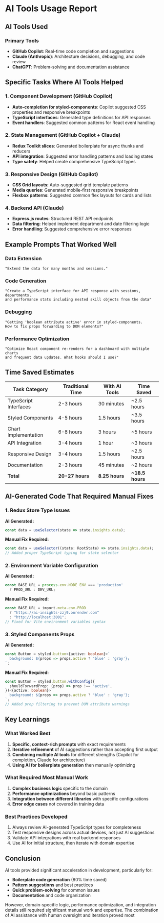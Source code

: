 # AI Tools Usage Report

## AI Tools Used

### Primary Tools
- **GitHub Copilot**: Real-time code completion and suggestions
- **Claude (Anthropic)**: Architecture decisions, debugging, and code review
- **ChatGPT**: Problem-solving and documentation assistance

## Specific Tasks Where AI Tools Helped

### 1. Component Development (GitHub Copilot)
- **Auto-completion for styled-components**: Copilot suggested CSS properties and responsive breakpoints
- **TypeScript interfaces**: Generated type definitions for API responses
- **Event handlers**: Suggested common patterns for React event handling

### 2. State Management (GitHub Copilot + Claude)
- **Redux Toolkit slices**: Generated boilerplate for async thunks and reducers
- **API integration**: Suggested error handling patterns and loading states
- **Type safety**: Helped create comprehensive TypeScript types

### 3. Responsive Design (GitHub Copilot)
- **CSS Grid layouts**: Auto-suggested grid template patterns
- **Media queries**: Generated mobile-first responsive breakpoints
- **Flexbox patterns**: Suggested common flex layouts for cards and lists

### 4. Backend API (Claude)
- **Express.js routes**: Structured REST API endpoints
- **Data filtering**: Helped implement department and date filtering logic
- **Error handling**: Suggested comprehensive error responses

## Example Prompts That Worked Well

### Data Extension
```
"Extend the data for many months and sessions."
```

### Code Generation
```
"Create a TypeScript interface for API response with sessions, departments, 
and performance stats including nested skill objects from the data"
```

### Debugging
```
"Getting 'boolean attribute active' error in styled-components. 
How to fix props forwarding to DOM elements?"
```

### Performance Optimization
```
"Optimize React component re-renders for a dashboard with multiple charts 
and frequent data updates. What hooks should I use?"
```

## Time Saved Estimates

| Task Category | Traditional Time | With AI Tools | Time Saved |
|---------------|-----------------|---------------|------------|
| TypeScript Interfaces | 2-3 hours | 30 minutes | ~2.5 hours |
| Styled Components | 4-5 hours | 1.5 hours | ~3.5 hours |
| Chart Implementation | 6-8 hours | 3 hours | ~5 hours |
| API Integration | 3-4 hours | 1 hour | ~3 hours |
| Responsive Design | 3-4 hours | 1.5 hours | ~2.5 hours |
| Documentation | 2-3 hours | 45 minutes | ~2 hours |
| **Total** | **20-27 hours** | **8.25 hours** | **~18.5 hours** |

## AI-Generated Code That Required Manual Fixes

### 1. Redux Store Type Issues
**AI Generated:**
```typescript
const data = useSelector(state => state.insights.data);
```

**Manual Fix Required:**
```typescript
const data = useSelector((state: RootState) => state.insights.data);
// Added proper TypeScript typing for state selector
```

### 2. Environment Variable Configuration
**AI Generated:**
```typescript
const BASE_URL = process.env.NODE_ENV === 'production' 
  ? PROD_URL : DEV_URL;
```

**Manual Fix Required:**
```typescript
const BASE_URL = import.meta.env.PROD 
  ? "https://ai-insights-zzj9.onrender.com" 
  : "http://localhost:3001";
// Fixed for Vite environment variables syntax
```

### 3. Styled Components Props
**AI Generated:**
```typescript
const Button = styled.button<{active: boolean}>`
  background: ${props => props.active ? 'blue' : 'gray'};
`;
```

**Manual Fix Required:**
```typescript
const Button = styled.button.withConfig({
  shouldForwardProp: (prop) => prop !== 'active',
})<{active: boolean}>`
  background: ${props => props.active ? 'blue' : 'gray'};
`;
// Added prop filtering to prevent DOM attribute warnings
```

## Key Learnings

### What Worked Best
1. **Specific, context-rich prompts** with exact requirements
2. **Iterative refinement** of AI suggestions rather than accepting first output
3. **Combining multiple AI tools** for different strengths (Copilot for completion, Claude for architecture)
4. **Using AI for boilerplate generation** then manually optimizing

### What Required Most Manual Work
1. **Complex business logic** specific to the domain
2. **Performance optimizations** beyond basic patterns
3. **Integration between different libraries** with specific configurations
4. **Error edge cases** not covered in training data

### Best Practices Developed
1. Always review AI-generated TypeScript types for completeness
2. Test responsive designs across actual devices, not just AI suggestions
3. Validate API integrations with real backend responses
4. Use AI for initial structure, then iterate with domain expertise

## Conclusion

AI tools provided significant acceleration in development, particularly for:
- **Boilerplate code generation** (80% time saved)
- **Pattern suggestions** and best practices
- **Quick problem-solving** for common issues
- **Documentation** and code organization

However, domain-specific logic, performance optimization, and integration details still required significant manual work and expertise. The combination of AI assistance with human oversight and iteration proved most